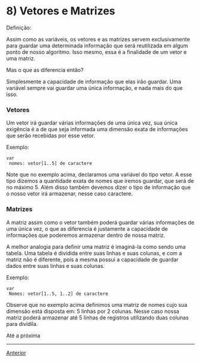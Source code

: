 # 8) Vetores e Matrizes

Definição:

Assim como as variáveis, os vetores e as matrizes servem exclusivamente para guardar uma determinada informação que será reutilizada em algum ponto de nosso algoritmo. Isso mesmo, essa é a finalidade de um vetor e uma matriz.

Mas o que as diferencia então?

Simplesmente a capacidade de informação que elas irão guardar. Uma variável sempre vai guardar uma única informação, e nada mais do que isso.

### Vetores

Um vetor irá guardar várias informações de uma única vez, sua única exigência é a de que seja informada uma dimensão exata de informações que serão recebidas por esse vetor.

Exemplo:
```
var
 nomes: vetor[1..5] de caractere
```
Note que no exemplo acima, declaramos uma variável do tipo vetor. A esse tipo dizemos a quantidade exata de nomes que iremos guardar, que será de no máximo 5. Além disso também devemos dizer o tipo de informação que o nosso vetor irá armazenar, nesse caso caractere.

### Matrizes

A matriz assim como o vetor também poderá guardar várias informações de uma única vez, o que as diferencia é justamente a capacidade de informações que poderemos armazenar dentro de nossa matriz.

A melhor analogia para definir uma matriz é imaginá-la como sendo uma tabela.  Uma tabela é dividida entre suas linhas e suas colunas, e com a matriz não é diferente, pois a mesma possui a capacidade de guardar dados entre suas linhas e suas colunas.

Exemplo:
```
var
 Nomes: vetor[1..5, 1..2] de caractere
```
Observe que no exemplo acima definimos uma matriz de nomes cujo sua dimensão está disposta em: 5 linhas por 2 colunas. Nesse caso nossa matriz poderá armazenar até 5 linhas de registros utilizando duas colunas para dividila.

Até a próxima

---

[Anterior](https://github.com/jefersonrodrigostefani/logica-e-algoritmos/blob/main/07.md)